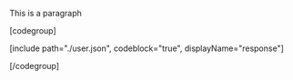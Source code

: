 This is a paragraph

[codegroup]

[include path="./user.json", codeblock="true", displayName="response"]

[/codegroup]

